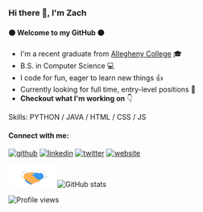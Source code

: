 ### Hi there 👋, I'm Zach
#### :black_circle: Welcome to my GitHub :black_circle:

* I'm a recent graduate from [Allegheny College](https://allegheny.edu/) :mortar_board:
* B.S. in Computer Science :computer:
* I code for fun, eager to learn new things :thumbsup:
* Currently looking for full time, entry-level positions :office:
* __Checkout what I'm working on__ :point_down:


Skills: PYTHON / JAVA / HTML / CSS / JS


#### __Connect with me:__

[<img src='https://cdn.jsdelivr.net/npm/simple-icons@3.0.1/icons/github.svg' alt='github' height='40'>](https://github.com/leonardoz15)  [<img src='https://cdn.jsdelivr.net/npm/simple-icons@3.0.1/icons/linkedin.svg' alt='linkedin' height='40'>](https://www.linkedin.com/in/ZacharyLeonardo/)  [<img src='https://cdn.jsdelivr.net/npm/simple-icons@3.0.1/icons/twitter.svg' alt='twitter' height='40'>](https://twitter.com/ZachLeonardoAC)  [<img src='https://cdn.jsdelivr.net/npm/simple-icons@3.0.1/icons/icloud.svg' alt='website' height='40'>](https://www.zacharyleonardo.com/)

<img align="left" src="https://github.com/leonardoz15/leonardoz15/blob/master/assets/Handshake.gif" height="45px"/><br>

![GitHub stats](https://github-readme-stats.vercel.app/api?username=leonardoz15&show_icons=true)  

![Profile views](https://gpvc.arturio.dev/leonardoz15)  
